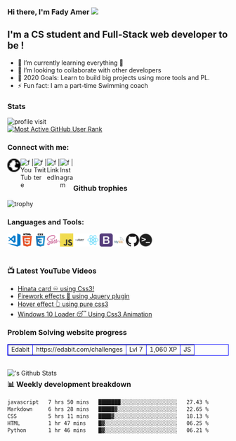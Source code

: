 ### Hi there, I'm Fady Amer <img src="https://media.giphy.com/media/hvRJCLFzcasrR4ia7z/giphy.gif" width="25px">

## I'm a CS student and Full-Stack web developer to be !
- 🌱 I’m currently learning everything 🤣
- 👯 I’m looking to collaborate with other developers
- 🥅 2020 Goals: Learn to build big projects using more tools and PL.
- ⚡ Fun fact: I am a part-time Swimming coach

### Stats 
<div align="left">
   
![profile visit](https://komarev.com/ghpvc/?username=fadyehabamer)
<br>
[![Most Active GitHub User Rank](https://endy419y2alipob.m.pipedream.net)](https://commits.top/egypt.html)

</div>

### Connect with me:
[<img align="left" alt="f" width="30px" src="https://raw.githubusercontent.com/iconic/open-iconic/master/svg/globe.svg" />][website]
[<img align="left" alt="f | YouTube" width="30px" src="https://cdn.jsdelivr.net/npm/simple-icons@v3/icons/youtube.svg" />][youtube]
[<img align="left" alt="f | Twitter" width="30px" src="https://cdn.jsdelivr.net/npm/simple-icons@v3/icons/twitter.svg" />][twitter]
[<img align="left" alt="f | LinkedIn" width="30px" src="https://cdn.jsdelivr.net/npm/simple-icons@v3/icons/linkedin.svg" />][linkedin]
[<img align="left" alt="f | Instagram" width="30px" src="https://cdn.jsdelivr.net/npm/simple-icons@v3/icons/instagram.svg" />][instagram]

<br />
<br />


### Github trophies
![trophy](https://github-profile-trophy.vercel.app/?username=fadyehabamer&theme=dark)
<br />

### Languages and Tools:
<!-- start tools and languages -->
<img align="left" alt="Visual Studio Code" width="30px" src="https://raw.githubusercontent.com/github/explore/80688e429a7d4ef2fca1e82350fe8e3517d3494d/topics/visual-studio-code/visual-studio-code.png" />
<img align="left" alt="HTML5" width="30px" src="https://raw.githubusercontent.com/github/explore/80688e429a7d4ef2fca1e82350fe8e3517d3494d/topics/html/html.png" />
<img align="left" alt="CSS3" width="30px" src="https://raw.githubusercontent.com/github/explore/80688e429a7d4ef2fca1e82350fe8e3517d3494d/topics/css/css.png" />
<img align="left" alt="Sass" width="30px" src="https://raw.githubusercontent.com/github/explore/80688e429a7d4ef2fca1e82350fe8e3517d3494d/topics/sass/sass.png" />
<img align="left" alt="JavaScript" width="30px"src="https://raw.githubusercontent.com/github/explore/80688e429a7d4ef2fca1e82350fe8e3517d3494d/topics/javascript/javascript.png"/>
<img align="left" alt="jquery" width="30px" src="https://raw.githubusercontent.com/github/explore/80688e429a7d4ef2fca1e82350fe8e3517d3494d/topics/jquery/jquery.png" />
<img align="left" alt="react" width="30px" src="https://raw.githubusercontent.com/github/explore/80688e429a7d4ef2fca1e82350fe8e3517d3494d/topics/react/react.png" />
<img align="left" alt="bootstrap" width="30px" src="https://raw.githubusercontent.com/github/explore/80688e429a7d4ef2fca1e82350fe8e3517d3494d/topics/bootstrap/bootstrap.png" />
<img align="left" alt="MySQL" width="30px" src="https://raw.githubusercontent.com/github/explore/80688e429a7d4ef2fca1e82350fe8e3517d3494d/topics/mysql/mysql.png" />
<img align="left" alt="GitHub" width="30px" src="https://raw.githubusercontent.com/github/explore/78df643247d429f6cc873026c0622819ad797942/topics/github/github.png" />
<img align="left" alt="terminal" width="30px" src="https://raw.githubusercontent.com/github/explore/80688e429a7d4ef2fca1e82350fe8e3517d3494d/topics/terminal/terminal.png" />

<!-- start tools and languages -->
<br />
<br />
<br />

### 📺 Latest YouTube Videos
<!-- YOUTUBE:START -->
- [Hinata card ♾️ using Css3!](https://www.youtube.com/watch?v=KJCMXjVpsG0&t=397s)
- [Firework effects 🎇 using Jquery plugin](https://www.youtube.com/watch?v=cqfYSoXj_UQ)
- [Hover effect 👆 using pure css3](https://www.youtube.com/watch?v=S2XvcUWyKWQ&t=18s)
- [Windows 10 Loader 😴 Using Css3 Animation](https://www.youtube.com/watch?v=zmYSQGYb0eM)
<!-- YOUTUBE:END -->



### Problem Solving website progress
<!-- start problem solving -->
<table border = "1" bordercolor = "blue">
   <tr>
    <td>Edabit</td>
    <td>https://edabit.com/challenges</td>
    <td>Lvl 7</td>
    <td>1,060 XP</td>
    <td>JS</td>
  </tr>  
</table>
<!-- end problem solving -->

<br />


<img align="left" alt="'s Github Stats" src="https://github-readme-stats.vercel.app/api?username=fadyehabamer&show_icons=true&hide_border=true" />

### :bar_chart: Weekly development breakdown

```
javascript   7 hrs 50 mins   ███████░░░░░░░░░░░░░░░░░░   27.43 % 
Markdown     6 hrs 28 mins   █████▓░░░░░░░░░░░░░░░░░░░   22.65 % 
CSS          5 hrs 11 mins   ████▓░░░░░░░░░░░░░░░░░░░░   18.13 % 
HTML         1 hr 47 mins    █▓░░░░░░░░░░░░░░░░░░░░░░░   06.25 % 
Python       1 hr 46 mins    █▓░░░░░░░░░░░░░░░░░░░░░░░   06.21 % 
````



[website]:   https://fady-amer.netlify.app/?fbclid=IwAR0YoDOni8mB5Fi3BoPSOdBRwfQueaN8QZL71CcclguDAU93ccBOxMEI92I
[twitter]:   https://twitter.com/fadyehabamer
[youtube]:   https://www.youtube.com/channel/UCgTxQ_Im4hFWgPM4Qgq6KzA?view_as=subscriber
[instagram]: https://www.instagram.com/fadyehabamer00/
[linkedin]:  https://www.linkedin.com/in/fady-amer/
